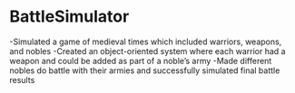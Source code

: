 # BattleSimulator
-Simulated a game of medieval times which included warriors, weapons, and nobles
-Created an object-oriented system where each warrior had a weapon and could be added as part of a noble’s army
-Made different nobles do battle with their armies and successfully simulated final battle results

